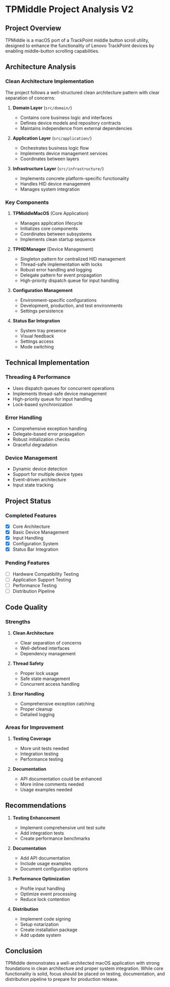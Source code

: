# TPMiddle Project Analysis V2

## Project Overview
TPMiddle is a macOS port of a TrackPoint middle button scroll utility, designed to enhance the functionality of Lenovo TrackPoint devices by enabling middle-button scrolling capabilities.

## Architecture Analysis

### Clean Architecture Implementation
The project follows a well-structured clean architecture pattern with clear separation of concerns:

1. **Domain Layer** (`src/domain/`)
   - Contains core business logic and interfaces
   - Defines device models and repository contracts
   - Maintains independence from external dependencies

2. **Application Layer** (`src/application/`)
   - Orchestrates business logic flow
   - Implements device management services
   - Coordinates between layers

3. **Infrastructure Layer** (`src/infrastructure/`)
   - Implements concrete platform-specific functionality
   - Handles HID device management
   - Manages system integration

### Key Components

1. **TPMiddleMacOS** (Core Application)
   - Manages application lifecycle
   - Initializes core components
   - Coordinates between subsystems
   - Implements clean startup sequence

2. **TPHIDManager** (Device Management)
   - Singleton pattern for centralized HID management
   - Thread-safe implementation with locks
   - Robust error handling and logging
   - Delegate pattern for event propagation
   - High-priority dispatch queue for input handling

3. **Configuration Management**
   - Environment-specific configurations
   - Development, production, and test environments
   - Settings persistence

4. **Status Bar Integration**
   - System tray presence
   - Visual feedback
   - Settings access
   - Mode switching

## Technical Implementation

### Threading & Performance
- Uses dispatch queues for concurrent operations
- Implements thread-safe device management
- High-priority queue for input handling
- Lock-based synchronization

### Error Handling
- Comprehensive exception handling
- Delegate-based error propagation
- Robust initialization checks
- Graceful degradation

### Device Management
- Dynamic device detection
- Support for multiple device types
- Event-driven architecture
- Input state tracking

## Project Status

### Completed Features
- [x] Core Architecture
- [x] Basic Device Management
- [x] Input Handling
- [x] Configuration System
- [x] Status Bar Integration

### Pending Features
- [ ] Hardware Compatibility Testing
- [ ] Application Support Testing
- [ ] Performance Testing
- [ ] Distribution Pipeline

## Code Quality

### Strengths
1. **Clean Architecture**
   - Clear separation of concerns
   - Well-defined interfaces
   - Dependency management

2. **Thread Safety**
   - Proper lock usage
   - Safe state management
   - Concurrent access handling

3. **Error Handling**
   - Comprehensive exception catching
   - Proper cleanup
   - Detailed logging

### Areas for Improvement
1. **Testing Coverage**
   - More unit tests needed
   - Integration testing
   - Performance testing

2. **Documentation**
   - API documentation could be enhanced
   - More inline comments needed
   - Usage examples needed

## Recommendations

1. **Testing Enhancement**
   - Implement comprehensive unit test suite
   - Add integration tests
   - Create performance benchmarks

2. **Documentation**
   - Add API documentation
   - Include usage examples
   - Document configuration options

3. **Performance Optimization**
   - Profile input handling
   - Optimize event processing
   - Reduce lock contention

4. **Distribution**
   - Implement code signing
   - Setup notarization
   - Create installation package
   - Add update system

## Conclusion
TPMiddle demonstrates a well-architected macOS application with strong foundations in clean architecture and proper system integration. While core functionality is solid, focus should be placed on testing, documentation, and distribution pipeline to prepare for production release.
